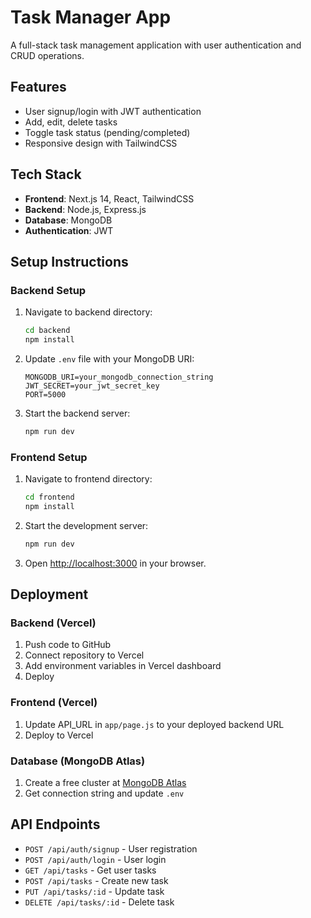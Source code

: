 # Task Manager App

A full-stack task management application with user authentication and CRUD operations.

## Features

- User signup/login with JWT authentication
- Add, edit, delete tasks
- Toggle task status (pending/completed)
- Responsive design with TailwindCSS

## Tech Stack

- **Frontend**: Next.js 14, React, TailwindCSS
- **Backend**: Node.js, Express.js
- **Database**: MongoDB
- **Authentication**: JWT

## Setup Instructions

### Backend Setup

1. Navigate to backend directory:
   ```bash
   cd backend
   npm install
   ```

2. Update `.env` file with your MongoDB URI:
   ```
   MONGODB_URI=your_mongodb_connection_string
   JWT_SECRET=your_jwt_secret_key
   PORT=5000
   ```

3. Start the backend server:
   ```bash
   npm run dev
   ```

### Frontend Setup

1. Navigate to frontend directory:
   ```bash
   cd frontend
   npm install
   ```

2. Start the development server:
   ```bash
   npm run dev
   ```

3. Open [http://localhost:3000](http://localhost:3000) in your browser.

## Deployment

### Backend (Vercel)
1. Push code to GitHub
2. Connect repository to Vercel
3. Add environment variables in Vercel dashboard
4. Deploy

### Frontend (Vercel)
1. Update API_URL in `app/page.js` to your deployed backend URL
2. Deploy to Vercel

### Database (MongoDB Atlas)
1. Create a free cluster at [MongoDB Atlas](https://www.mongodb.com/atlas)
2. Get connection string and update `.env`

## API Endpoints

- `POST /api/auth/signup` - User registration
- `POST /api/auth/login` - User login
- `GET /api/tasks` - Get user tasks
- `POST /api/tasks` - Create new task
- `PUT /api/tasks/:id` - Update task
- `DELETE /api/tasks/:id` - Delete task